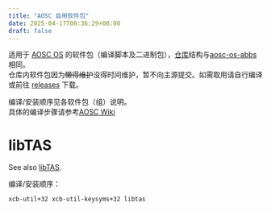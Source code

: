 ```yaml
---
title: "AOSC 自用软件包"
date: 2025-04-17T08:36:29+08:00
draft: false
---
```


适用于 [AOSC OS](https://aosc.io) 的软件包（编译脚本及二进制包），[仓库](https://github.com/Dustymind/warehouse/tree/main/aosc-self-use)结构与[aosc-os-abbs](https://github.com/AOSC-Dev/aosc-os-abbs)相同。  
仓库内软件包因为~~懒得维护~~没得时间维护，暂不向主源提交。如需取用请自行编译或前往 [releases](https://github.com/Dustymind/warehouse/releases) 下载。

编译/安装顺序见各软件包（组）说明。  
具体的编译步骤请参考[AOSC Wiki](https://wiki.aosc.io/zh/developer/packaging/basics/)

# libTAS

See also [libTAS](https://github.com/clementgallet/libTAS).

编译/安装顺序：
```
xcb-util+32 xcb-util-keysyms+32 libtas
```
